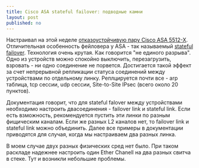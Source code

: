 ```yaml
---
title: Cisco ASA stateful failover: подводные камни
layout: post
published: no
---
```


Настраивал на этой неделе [отказоустойчивую пару Cisco ASA 5512-X](http://www.cisco.com/c/en/us/td/docs/security/asa/asa93/configuration/general/asa-general-cli/ha-failover.html#pgfId-1494550). Отличительная особенность фейловера у ASA - так называемый [stateful failover](http://www.cisco.com/c/en/us/td/docs/security/asa/asa93/configuration/general/asa-general-cli/ha-failover.html#pgfId-1495008). Технология очень крутая. Как говорится "не единого разрыва". Одно из устройств можно спокойно выключить, перезагрузить, взровать - ни одно соединение не порвется. Достигается такой эффект за счет непрерывной репликации статуса соединений между устройствами по отдельному линку. Реплцируется почти все - arp таблица, tcp сессии, udp сессии, Site-to-Site IPsec (всего около 20 пунктов). 

Документация говорит, что для stateful falover между устройствами необходимо настроить двасоединения - failover link и stateful link. Если есть взможность, рекомендуется пустить эти линки по разным фищическим каналам. Если же разных L2 каналов нет, то failover link и stateful link можно объединить. Далее все примеры в документации приводятся для случая, когда мы настраиваем два разных линка. 

В моем случае двух разных физических сред нет было. При таком раскладе надежнее настроить один Ether Chanell на два разных свитча в стеке. Тут и возникли небольшие проблемы.
